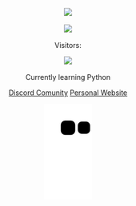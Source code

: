 <p align="center">

  
  <img src="https://discord.c99.nl/widget/theme-4/720765270217457684.png"/>
</p>
<p align="center">  
<img src="https://media.discordapp.net/attachments/813341662545313832/813343404507267092/pokemon_pixel.gif">
</p>
<p align="center">
    Visitors:
<p align="center">  
<img src="https://profile-counter.glitch.me/0draxx/count.svg">
</p>
<p align="center">
Currently learning Python
<p align="center">
    <a href="https://discord.gg/CjaKz5v6TS">Discord Comunity</a>
    <a href="https://discord.gg/CjaKz5v6TS">Personal Website</a>

  <p align="center">
<a href="https://github.com/0draxx" target="_blank"><img src="https://github.com/rafaballerini/rafaballerini/blob/output/github-contribution-grid-snake.svg" alt="sneke"></a>
